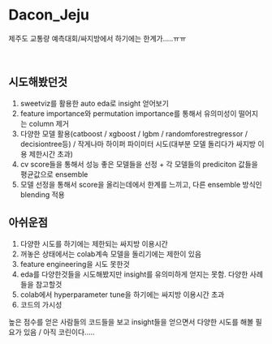 # Dacon_Jeju
제주도 교통량 예측대회/싸지방에서 하기에는 한계가.....ㅠㅠ

<br/>

## 시도해봤던것
1. sweetviz를 활용한 auto eda로 insight 얻어보기
2. feature importance와 permutation importance를 통해서 유의미성이 떨어지는 column 제거
3. 다양한 모델 활용(catboost / xgboost / lgbm / randomforestregressor / decisiontree등) / 작게나마 하이퍼 파이미터 시도(대부분 모델 돌리다가 싸지방 이용 제한시간 초과)
4. cv score들을 통해서 성능 좋은 모델들을 선정 + 각 모델들의 prediciton 값들을 평균값으로 ensemble
5. 모델 선정을 통해서 score을 올리는데에서 한계를 느끼고, 다른 ensemble 방식인 blending 적용 


## 아쉬운점
1. 다양한 시도를 하기에는 제한되는 싸지방 이용시간
2. 꺼놓은 상태에서는 colab계속 모델을 돌리기에는 제한이 있음
3. feature engineering을 시도 못한것
4. eda를 다양한것들을 시도해봤지만 insight를 유의미하게 얻지는 못함. 다양한 사례들을 참고할것 
5. colab에서 hyperparameter tune을 하기에는 싸지방 이용시간 초과
6. 코드의 가시성<br/>

높은 점수를 얻은 사람들의 코드들을 보고 insight들을 얻으면서 다양한 시도를 해볼 필요가 있음 / 아직 코린이다.....

